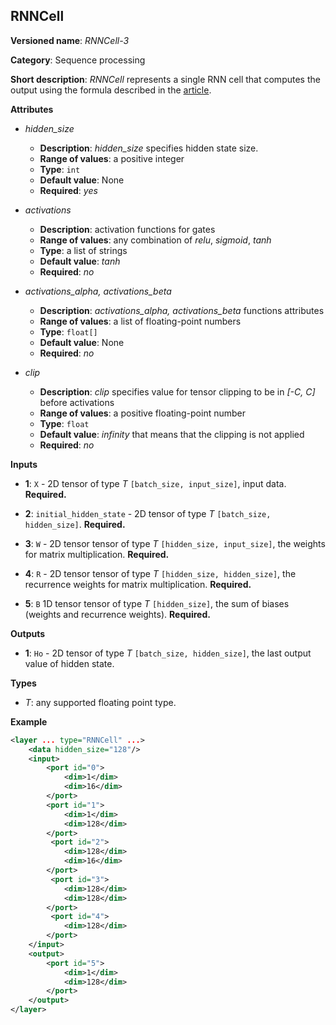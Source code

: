 ## RNNCell <a name="RNNCell"></a>

**Versioned name**: *RNNCell-3*

**Category**: Sequence processing

**Short description**: *RNNCell* represents a single RNN cell that computes the output using the formula described in the [article](https://hackernoon.com/understanding-architecture-of-lstm-cell-from-scratch-with-code-8da40f0b71f4).

**Attributes**

* *hidden_size*

  * **Description**: *hidden_size* specifies hidden state size.
  * **Range of values**: a positive integer
  * **Type**: `int`
  * **Default value**: None
  * **Required**: *yes*

* *activations*

  * **Description**: activation functions for gates
  * **Range of values**: any combination of *relu*, *sigmoid*, *tanh*
  * **Type**: a list of strings
  * **Default value**: *tanh*
  * **Required**: *no*

* *activations_alpha, activations_beta*

  * **Description**: *activations_alpha, activations_beta* functions attributes
  * **Range of values**: a list of floating-point numbers
  * **Type**: `float[]`
  * **Default value**: None
  * **Required**: *no*

* *clip*

  * **Description**: *clip* specifies value for tensor clipping to be in *[-C, C]* before activations
  * **Range of values**: a positive floating-point number
  * **Type**: `float`
  * **Default value**: *infinity* that means that the clipping is not applied
  * **Required**: *no*

**Inputs**

* **1**: `X` - 2D tensor of type *T* `[batch_size, input_size]`, input data. **Required.**

* **2**: `initial_hidden_state` - 2D tensor of type *T* `[batch_size, hidden_size]`. **Required.**

* **3**: `W` - 2D tensor tensor of type *T* `[hidden_size, input_size]`, the weights for matrix multiplication. **Required.**

* **4**: `R` - 2D tensor tensor of type *T* `[hidden_size, hidden_size]`, the recurrence weights for matrix multiplication. **Required.**

* **5**: `B` 1D tensor tensor of type *T* `[hidden_size]`, the sum of biases (weights and recurrence weights). **Required.**

**Outputs**

* **1**: `Ho` - 2D tensor of type *T* `[batch_size, hidden_size]`, the last output value of hidden state.

**Types**

* *T*: any supported floating point type.

**Example**
```xml
<layer ... type="RNNCell" ...>
    <data hidden_size="128"/>
    <input>
        <port id="0">
            <dim>1</dim>
            <dim>16</dim>
        </port>
        <port id="1">
            <dim>1</dim>
            <dim>128</dim>
        </port>
         <port id="2">
            <dim>128</dim>
            <dim>16</dim>
        </port>
         <port id="3">
            <dim>128</dim>
            <dim>128</dim>
        </port>
         <port id="4">
            <dim>128</dim>
        </port>
    </input>
    <output>
        <port id="5">
            <dim>1</dim>
            <dim>128</dim>
        </port>
    </output>
</layer>
```